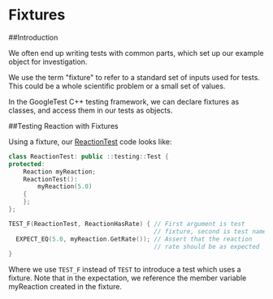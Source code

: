 Fixtures
========

##Introduction

We often end up writing tests with common parts, which set up our example object for investigation.

We use the term "fixture" to refer to a standard set of inputs used for tests. This could be a whole scientific problem or a small set of values.

In the GoogleTest C++ testing framework, we can declare fixtures as classes, and access them in our tests as objects.

##Testing Reaction with Fixtures

Using a fixture, our [ReactionTest](https://github.com/UCL/rsd-cppcourse-example/blob/v1.4/reactor/test/ReactionTest.cpp) code looks like:


``` cpp
class ReactionTest: public ::testing::Test {
protected:
	Reaction myReaction;
	ReactionTest():
		myReaction(5.0)
	{
	};
};

TEST_F(ReactionTest, ReactionHasRate) { // First argument is test 
										// fixture, second is test name
  EXPECT_EQ(5.0, myReaction.GetRate()); // Assert that the reaction 
  										// rate should be as expected
}
```

Where we use `TEST_F` instead of `TEST` to introduce a test which uses a fixture. Note that in the expectation,
we reference the member variable myReaction created in the fixture.
